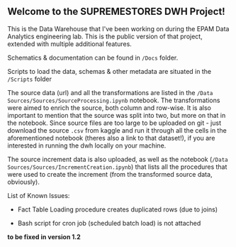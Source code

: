 ## Welcome to the **SUPREMESTORES** DWH Project!

This is the Data Warehouse that I've been working on during the EPAM Data Analytics engineering lab. This is the public version of that project, extended with multiple additional features.

Schematics & documentation can be found in `/Docs` folder.

Scripts to load the data, schemas & other metadata are situated in the `/Scripts` folder

The source data (url) and all the transformations are listed in the `/Data Sources/Sources/SourceProcessing.ipynb` notebook. The transformations were aimed to enrich the source, both column and row-wise. It is also important to mention that the source was split into two, but more on that in the notebook. Since source files are too large to be uploaded on git - just download the source `.csv` from kaggle and run it through all the cells in the aforementioned notebook (theres also a link to that dataset!), if you are interested in running the dwh locally on your machine.

The source increment data is also uploaded, as well as the notebook (`/Data Sources/Sources/IncrementCreation.ipynb`) that lists all the procedures that were used to create the increment (from the transformed source data, obviously).

List of Known Issues:

- Fact Table Loading procedure creates duplicated rows (due to joins)

- Bash script for cron job (scheduled batch load) is not attached

**to be fixed in version 1.2**

